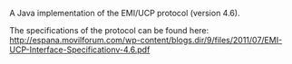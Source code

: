 A Java implementation of the EMI/UCP protocol (version 4.6).

The specifications of the protocol can be found here:
http://espana.movilforum.com/wp-content/blogs.dir/9/files/2011/07/EMI-UCP-Interface-Specificationv-4.6.pdf
